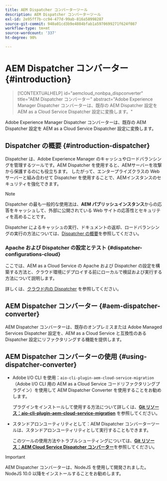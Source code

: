 ```yaml
---
title: AEM Dispatcher コンバーターツール
description: AEM Dispatcher コンバーターツール
exl-id: 2e95ff7b-cc94-477d-99ab-816a58998287
source-git-commit: 940a01cd3b9e4804bfab1a5970699271f624f087
workflow-type: tm+mt
source-wordcount: '337'
ht-degree: 90%

---
```


# AEM Dispatcher コンバーター {#introduction}

>[!CONTEXTUALHELP]
>id="aemcloud_nonbpa_dispconverter"
>title="AEM Dispatcher コンバーター"
>abstract="Adobe Experience Manager Dispatcher コンバーターは、既存の AEM Dispatcher 設定を AEM as a Cloud Service Dispatcher 設定に変換します。"

Adobe Experience Manager Dispatcher コンバーターは、既存の AEM Dispatcher 設定を AEM as a Cloud Service Dispatcher 設定に変換します。

## Dispatcher の概要 {#introduction-dispatcher}

Dispatcher は、Adobe Experience Manager のキャッシュやロードバランシングを管理するツールです。AEM Dispatcher を使用すると、AEMサーバーを攻撃から保護するのにも役立ちます。 したがって、エンタープライズクラスの Web サーバーと組み合わせて Dispatcher を使用することで、AEMインスタンスのセキュリティを強化できます。

>[!NOTE]
>Dispatcher の最も一般的な使用法は、**AEM パブリッシュインスタンス**&#x200B;からの応答をキャッシュして、外部に公開されている Web サイトの応答性とセキュリティを高めることです。

Dispatcher によるキャッシュの実行、ドキュメントの返却、ロードバランシングの実行の方法については、[Dispatcher の概要](https://experienceleague.adobe.com/docs/experience-manager-dispatcher/using/dispatcher.html?lang=ja)を参照してください。

### Apache および Dispatcher の設定とテスト {#dispatcher-configurations-cloud}

ここでは、AEM as a Cloud Service の Apache および Dispatcher の設定を構築する方法と、クラウド環境にデプロイする前にローカルで検証および実行する方法について説明します。

詳しくは、[クラウド内の Dispatcher](https://experienceleague.adobe.com/docs/experience-manager-cloud-service/implementing/content-delivery/disp-overview.html?lang=ja) を参照してください。

## AEM Dispatcher コンバーター {#aem-dispatcher-converter}

AEM Dispatcher コンバーターは、既存のオンプレミスまたは Adobe Managed Services Dispatcher 設定を、AEM as a Cloud Service と互換性のある Dispatcher 設定にリファクタリングする機能を提供します。

## AEM Dispatcher コンバーターの使用 {#using-dispatcher-converter}

* Adobe I/O CLI を使用：`aio-cli-plugin-aem-cloud-service-migration`（Adobe I/O CLI 用の AEM as a Cloud Service コードリファクタリングプラグイン）を使用して AEM Dispatcher Converter を使用することをお勧めします。

   プラグインをインストールして使用する方法について詳しくは、**[Git リソース：aio-cli-plugin-aem-cloud-service-migration](https://github.com/adobe/aio-cli-plugin-aem-cloud-service-migration#introduction)** を参照してください。

* スタンドアロンユーティリティとして：AEM Dispatcher コンバーターツールは、スタンドアロンユーティリティとして実行することもできます。

   このツールの使用方法やトラブルシューティングについては、**[Git リソース：AEM Cloud Service Dispatcher コンバーター](https://github.com/adobe/aem-cloud-service-source-migration/tree/master/packages/dispatcher-converter)**&#x200B;を参照してください。

>[!IMPORTANT]
>AEM Dispatcher コンバーターは、NodeJS を使用して開発されました。NodeJS 10.0 以降をインストールすることをお勧めします。

